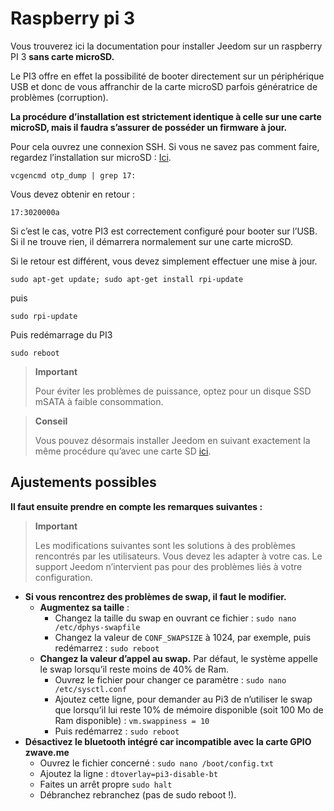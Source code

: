 # Raspberry pi 3

Vous trouverez ici la documentation pour installer Jeedom sur un raspberry PI 3 **sans carte microSD.**

Le PI3 offre en effet la possibilité de booter directement sur un périphérique USB et donc de vous affranchir de la carte microSD parfois génératrice de problèmes (corruption).

**La procédure d’installation est strictement identique à celle sur une carte microSD, mais il faudra s’assurer de posséder un firmware à jour.**

Pour cela ouvrez une connexion SSH. Si vous ne savez pas comment faire, regardez l’installation sur microSD : [Ici](../installation/index).

``vcgencmd otp_dump | grep 17:``

Vous devez obtenir en retour :

``17:3020000a``

Si c’est le cas, votre PI3 est correctement configuré pour booter sur l’USB. Si il ne trouve rien, il démarrera normalement sur une carte microSD.

Si le retour est différent, vous devez simplement effectuer une mise à jour.

``sudo apt-get update; sudo apt-get install rpi-update``

puis

``sudo rpi-update``

Puis redémarrage du PI3

``sudo reboot``

> **Important**
>
> Pour éviter les problèmes de puissance, optez pour un disque SSD mSATA à faible consommation.

> **Conseil**
>
> Vous pouvez désormais installer Jeedom en suivant exactement la même procédure qu’avec une carte SD [ici](../installation/index).

## Ajustements possibles

**Il faut ensuite prendre en compte les remarques suivantes :**

> **Important**
>
> Les modifications suivantes sont les solutions à des problèmes rencontrés par les utilisateurs. Vous devez les adapter à votre cas. Le support Jeedom n’intervient pas pour des problèmes liés à votre configuration.

- **Si vous rencontrez des problèmes de swap, il faut le modifier.**
    - **Augmentez sa taille** :
        - Changez la taille du swap en ouvrant ce fichier :
            ``sudo nano /etc/dphys-swapfile``
        - Changez la valeur de ``CONF_SWAPSIZE`` à 1024, par exemple, puis redémarrez :
            ``sudo reboot``
    - **Changez la valeur d’appel au swap.** Par défaut, le système appelle le swap lorsqu’il reste moins de 40% de Ram.
        - Ouvrez le fichier pour changer ce paramètre :
            ``sudo nano /etc/sysctl.conf``
        - Ajoutez cette ligne, pour demander au Pi3 de n’utiliser le swap que lorsqu’il lui reste 10% de mémoire disponible (soit 100 Mo de Ram disponible) :
            ``vm.swappiness = 10``
        - Puis redémarrez :
            ``sudo reboot``
- **Désactivez le bluetooth intégré car incompatible avec la carte GPIO zwave.me**
    - Ouvrez le fichier concerné :
    ``sudo nano /boot/config.txt``
    - Ajoutez la ligne :
        ``dtoverlay=pi3-disable-bt``
    - Faites un arrêt propre
        ``sudo halt``
    - Débranchez rebranchez (pas de sudo reboot !).
